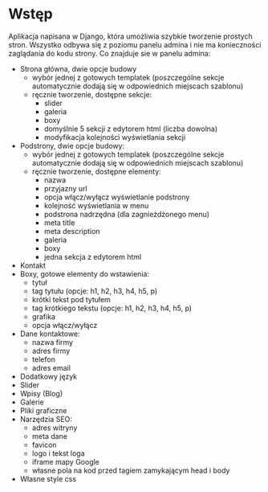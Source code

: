 # Wstęp

Aplikacja napisana w Django, która umożliwia szybkie tworzenie prostych stron.
Wszystko odbywa się z poziomu panelu admina i nie ma konieczności zaglądania do kodu strony.
Co znajduje sie w panelu admina:
- Strona główna, dwie opcje budowy
    - wybór jednej z gotowych templatek (poszczególne sekcje automatycznie dodają się w odpowiednich miejscach szablonu)
    - ręcznie tworzenie, dostępne sekcje:
        - slider
        - galeria
        - boxy
        - domyślnie 5 sekcji z edytorem html (liczba dowolna)
        - modyfikacja kolejności wyświetlania sekcji
- Podstrony, dwie opcje budowy:
    - wybór jednej z gotowych templatek (poszczególne sekcje automatycznie dodają się w odpowiednich miejscach szablonu)
    - ręcznie tworzenie, dostępne elementy:
        - nazwa
        - przyjazny url
        - opcja włącz/wyłącz wyświetlanie podstrony
        - kolejność wyświetlania w menu
        - podstrona nadrzędna (dla zagnieżdżonego menu)
        - meta title
        - meta description
        - galeria
        - boxy
        - jedna sekcja z edytorem html
- Kontakt
- Boxy, gotowe elementy do wstawienia:
    - tytuł
    - tag tytułu (opcje: h1, h2, h3, h4, h5, p)
    - krótki tekst pod tytułem
    - tag krótkiego tekstu (opcje: h1, h2, h3, h4, h5, p)
    - grafika
    - opcja włącz/wyłącz
- Dane kontaktowe:
    - nazwa firmy
    - adres firmy
    - telefon
    - adres email
- Dodatkowy język
- Slider
- Wpisy (Blog)
- Galerie
- Pliki graficzne
- Narzędzia SEO:
    - adres witryny
    - meta dane
    - favicon
    - logo i tekst loga
    - iframe mapy Google
    - własne pola na kod przed tagiem zamykającym head i body 
- Własne style css

